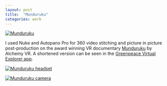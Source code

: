 ```yaml
---
layout: post
title:  "Munduruku"
categories: work
---
```


<a href="{{site.url}}/work/2017/01/01/munduruku.html"><img src="{{site.url}}/assets/img/Munduruku.jpg" alt="Munduruku" /></a>

I used Nuke and Autopano Pro for 360 video stitching and picture in picture post-production on the award winning VR documentary <a href="https://alchemyimmersive.com/productions/munduruku/" target="blank">Munduruku</a> by Alchemy VR.
A shortened version can be seen in the <a href="https://itunes.apple.com/gb/app/greenpeace-virtual-explorer/id1205140763?mt=8" target="blank">Greenpeace Virtual Explorer app</a>.


<a href="{{site.url}}/work/2017/01/01/munduruku.html"><img src="{{site.url}}/assets/img/MundurukuHeadset.jpg" alt="Munduruku headset" /></a>

<a href="{{site.url}}/work/2017/01/01/munduruku.html"><img src="{{site.url}}/assets/img/MundurukuCamera.jpg" alt="Munduruku camera" /></a>